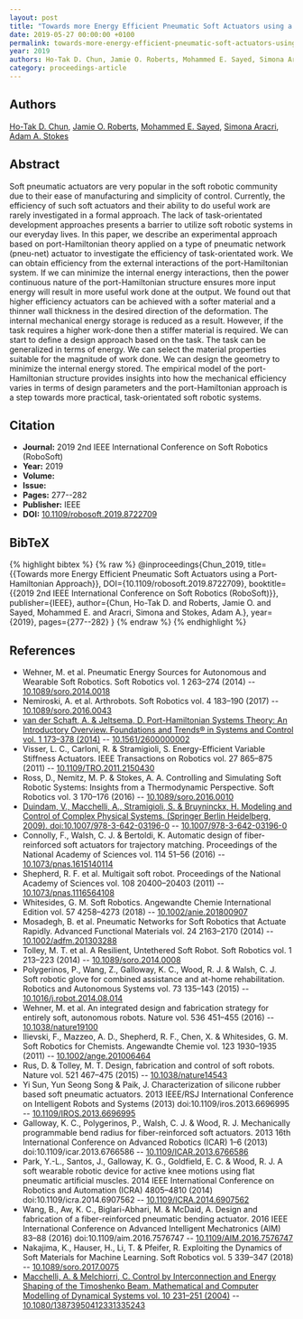 ```yaml
---
layout: post
title: "Towards more Energy Efficient Pneumatic Soft Actuators using a Port-Hamiltonian Approach"
date: 2019-05-27 00:00:00 +0100
permalink: towards-more-energy-efficient-pneumatic-soft-actuators-using-a-port-hamiltonian-approach
year: 2019
authors: Ho-Tak D. Chun, Jamie O. Roberts, Mohammed E. Sayed, Simona Aracri, Adam A. Stokes
category: proceedings-article
---
```

 
## Authors
[Ho-Tak D. Chun](authors/ho-tak-d-chun), [Jamie O. Roberts](authors/jamie-o-roberts), [Mohammed E. Sayed](authors/mohammed-e-sayed), [Simona Aracri](authors/simona-aracri), [Adam A. Stokes](authors/adam-a-stokes)
 
## Abstract
Soft pneumatic actuators are very popular in the soft robotic community due to their ease of manufacturing and simplicity of control. Currently, the efficiency of such soft actuators and their ability to do useful work are rarely investigated in a formal approach. The lack of task-orientated development approaches presents a barrier to utilize soft robotic systems in our everyday lives. In this paper, we describe an experimental approach based on port-Hamiltonian theory applied on a type of pneumatic network (pneu-net) actuator to investigate the efficiency of task-orientated work. We can obtain efficiency from the external interactions of the port-Hamiltonian system. If we can minimize the internal energy interactions, then the power continuous nature of the port-Hamiltonian structure ensures more input energy will result in more useful work done at the output. We found out that higher efficiency actuators can be achieved with a softer material and a thinner wall thickness in the desired direction of the deformation. The internal mechanical energy storage is reduced as a result. However, if the task requires a higher work-done then a stiffer material is required. We can start to define a design approach based on the task. The task can be generalized in terms of energy. We can select the material properties suitable for the magnitude of work done. We can design the geometry to minimize the internal energy stored. The empirical model of the port-Hamiltonian structure provides insights into how the mechanical efficiency varies in terms of design parameters and the port-Hamiltonian approach is a step towards more practical, task-orientated soft robotic systems.
 
## Citation
- **Journal:** 2019 2nd IEEE International Conference on Soft Robotics (RoboSoft)
- **Year:** 2019
- **Volume:** 
- **Issue:** 
- **Pages:** 277--282
- **Publisher:** IEEE
- **DOI:** [10.1109/robosoft.2019.8722709](https://doi.org/10.1109/robosoft.2019.8722709)
 
## BibTeX
{% highlight bibtex %}
{% raw %}
@inproceedings{Chun_2019,
  title={{Towards more Energy Efficient Pneumatic Soft Actuators using a Port-Hamiltonian Approach}},
  DOI={10.1109/robosoft.2019.8722709},
  booktitle={{2019 2nd IEEE International Conference on Soft Robotics (RoboSoft)}},
  publisher={IEEE},
  author={Chun, Ho-Tak D. and Roberts, Jamie O. and Sayed, Mohammed E. and Aracri, Simona and Stokes, Adam A.},
  year={2019},
  pages={277--282}
}
{% endraw %}
{% endhighlight %}
 
## References
- Wehner, M. et al. Pneumatic Energy Sources for Autonomous and Wearable Soft Robotics. Soft Robotics vol. 1 263–274 (2014) -- [10.1089/soro.2014.0018](https://doi.org/10.1089/soro.2014.0018)
- Nemiroski, A. et al. Arthrobots. Soft Robotics vol. 4 183–190 (2017) -- [10.1089/soro.2016.0043](https://doi.org/10.1089/soro.2016.0043)
- [van der Schaft, A. & Jeltsema, D. Port-Hamiltonian Systems Theory: An Introductory Overview. Foundations and Trends® in Systems and Control vol. 1 173–378 (2014)](port-hamiltonian-systems-theory-an-introductory-overview-journal) -- [10.1561/2600000002](https://doi.org/10.1561/2600000002)
- Visser, L. C., Carloni, R. & Stramigioli, S. Energy-Efficient Variable Stiffness Actuators. IEEE Transactions on Robotics vol. 27 865–875 (2011) -- [10.1109/TRO.2011.2150430](https://doi.org/10.1109/TRO.2011.2150430)
- Ross, D., Nemitz, M. P. & Stokes, A. A. Controlling and Simulating Soft Robotic Systems: Insights from a Thermodynamic Perspective. Soft Robotics vol. 3 170–176 (2016) -- [10.1089/soro.2016.0010](https://doi.org/10.1089/soro.2016.0010)
- [Duindam, V., Macchelli, A., Stramigioli, S. & Bruyninckx, H. Modeling and Control of Complex Physical Systems. (Springer Berlin Heidelberg, 2009). doi:10.1007/978-3-642-03196-0](modeling-and-control-of-complex-physical-systems) -- [10.1007/978-3-642-03196-0](https://doi.org/10.1007/978-3-642-03196-0)
- Connolly, F., Walsh, C. J. & Bertoldi, K. Automatic design of fiber-reinforced soft actuators for trajectory matching. Proceedings of the National Academy of Sciences vol. 114 51–56 (2016) -- [10.1073/pnas.1615140114](https://doi.org/10.1073/pnas.1615140114)
- Shepherd, R. F. et al. Multigait soft robot. Proceedings of the National Academy of Sciences vol. 108 20400–20403 (2011) -- [10.1073/pnas.1116564108](https://doi.org/10.1073/pnas.1116564108)
- Whitesides, G. M. Soft Robotics. Angewandte Chemie International Edition vol. 57 4258–4273 (2018) -- [10.1002/anie.201800907](https://doi.org/10.1002/anie.201800907)
- Mosadegh, B. et al. Pneumatic Networks for Soft Robotics that Actuate Rapidly. Advanced Functional Materials vol. 24 2163–2170 (2014) -- [10.1002/adfm.201303288](https://doi.org/10.1002/adfm.201303288)
- Tolley, M. T. et al. A Resilient, Untethered Soft Robot. Soft Robotics vol. 1 213–223 (2014) -- [10.1089/soro.2014.0008](https://doi.org/10.1089/soro.2014.0008)
- Polygerinos, P., Wang, Z., Galloway, K. C., Wood, R. J. & Walsh, C. J. Soft robotic glove for combined assistance and at-home rehabilitation. Robotics and Autonomous Systems vol. 73 135–143 (2015) -- [10.1016/j.robot.2014.08.014](https://doi.org/10.1016/j.robot.2014.08.014)
- Wehner, M. et al. An integrated design and fabrication strategy for entirely soft, autonomous robots. Nature vol. 536 451–455 (2016) -- [10.1038/nature19100](https://doi.org/10.1038/nature19100)
- Ilievski, F., Mazzeo, A. D., Shepherd, R. F., Chen, X. & Whitesides, G. M. Soft Robotics for Chemists. Angewandte Chemie vol. 123 1930–1935 (2011) -- [10.1002/ange.201006464](https://doi.org/10.1002/ange.201006464)
- Rus, D. & Tolley, M. T. Design, fabrication and control of soft robots. Nature vol. 521 467–475 (2015) -- [10.1038/nature14543](https://doi.org/10.1038/nature14543)
- Yi Sun, Yun Seong Song & Paik, J. Characterization of silicone rubber based soft pneumatic actuators. 2013 IEEE/RSJ International Conference on Intelligent Robots and Systems (2013) doi:10.1109/iros.2013.6696995 -- [10.1109/IROS.2013.6696995](https://doi.org/10.1109/IROS.2013.6696995)
- Galloway, K. C., Polygerinos, P., Walsh, C. J. & Wood, R. J. Mechanically programmable bend radius for fiber-reinforced soft actuators. 2013 16th International Conference on Advanced Robotics (ICAR) 1–6 (2013) doi:10.1109/icar.2013.6766586 -- [10.1109/ICAR.2013.6766586](https://doi.org/10.1109/ICAR.2013.6766586)
- Park, Y.-L., Santos, J., Galloway, K. G., Goldfield, E. C. & Wood, R. J. A soft wearable robotic device for active knee motions using flat pneumatic artificial muscles. 2014 IEEE International Conference on Robotics and Automation (ICRA) 4805–4810 (2014) doi:10.1109/icra.2014.6907562 -- [10.1109/ICRA.2014.6907562](https://doi.org/10.1109/ICRA.2014.6907562)
- Wang, B., Aw, K. C., Biglari-Abhari, M. & McDaid, A. Design and fabrication of a fiber-reinforced pneumatic bending actuator. 2016 IEEE International Conference on Advanced Intelligent Mechatronics (AIM) 83–88 (2016) doi:10.1109/aim.2016.7576747 -- [10.1109/AIM.2016.7576747](https://doi.org/10.1109/AIM.2016.7576747)
- Nakajima, K., Hauser, H., Li, T. & Pfeifer, R. Exploiting the Dynamics of Soft Materials for Machine Learning. Soft Robotics vol. 5 339–347 (2018) -- [10.1089/soro.2017.0075](https://doi.org/10.1089/soro.2017.0075)
- [Macchelli, A. & Melchiorri, C. Control by Interconnection and Energy Shaping of the Timoshenko Beam. Mathematical and Computer Modelling of Dynamical Systems vol. 10 231–251 (2004)](control-by-interconnection-and-energy-shaping-of-the-timoshenko-beam) -- [10.1080/13873950412331335243](https://doi.org/10.1080/13873950412331335243)

